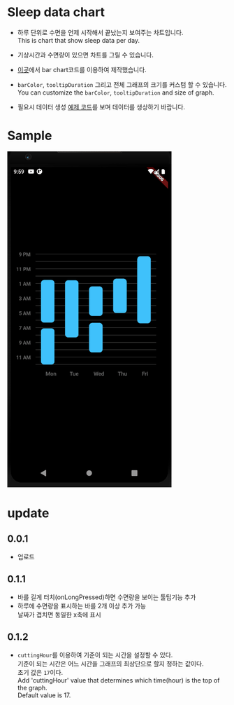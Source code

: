 # Sleep data chart

- 하루 단위로 수면을 언제 시작해서 끝났는지 보여주는 차트입니다.  
This is chart that show sleep data per day.

- 기상시간과 수면량이 있으면 차트를 그릴 수 있습니다.

- [이곳](https://software-creator.tistory.com/23)에서 bar chart코드를 이용하여 제작했습니다. 

- `barColor`, `tooltipDuration` 그리고 전체 그래프의 크기를 커스텀 할 수 있습니다.  
You can customize the `barColor`, `tooltipDuration` and size of graph.

- 필요시 데이터 생성 [예제 코드](https://github.com/jja08111/Learning-Flutter/blob/main/Sleep-data-chart/sample_read_data.dart)를 보며 데이터를 생상하기 바랍니다. 

# Sample 

![image](/assets/images/sleep_data_chart.gif)

# update 

## 0.0.1
- 업로드 

## 0.1.1 
- 바를 길게 터치(onLongPressed)하면 수면량을 보이는 툴팁기능 추가 
- 하루에 수면량을 표시하는 바를 2개 이상 추가 가능  
날짜가 겹치면 동일한 x축에 표시 

## 0.1.2 
- `cuttingHour`를 이용하여 기준이 되는 시간을 설정할 수 있다.  
  기준이 되는 시간은 어느 시간을 그래프의 최상단으로 할지 정하는 값이다.  
  초기 값은 `17`이다.  
  Add 'cuttingHour' value that determines which time(hour) is the top of the graph.  
  Default value is 17.
